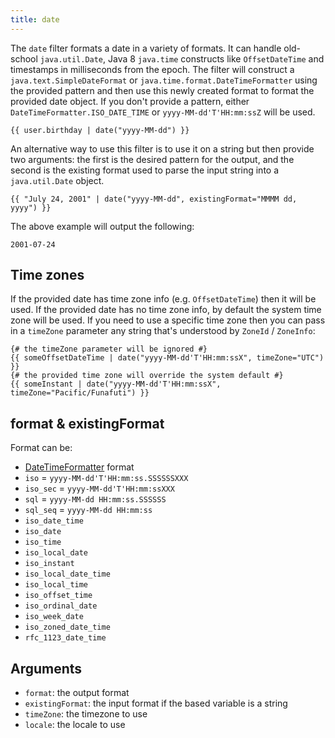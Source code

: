 ```yaml
---
title: date
---
```


The `date` filter formats a date in a variety of formats. It can handle old-school `java.util.Date`,
Java 8 `java.time` constructs like `OffsetDateTime` and timestamps in milliseconds from the epoch.
The filter will construct a `java.text.SimpleDateFormat` or `java.time.format.DateTimeFormatter` using the provided
pattern and then use this newly created format to format the provided date object. If you don't provide a pattern,
either `DateTimeFormatter.ISO_DATE_TIME` or `yyyy-MM-dd'T'HH:mm:ssZ` will be used.

```twig
{{ user.birthday | date("yyyy-MM-dd") }}
```

An alternative way to use this filter is to use it on a string but then provide two arguments:
the first is the desired pattern for the output, and the second is the existing format used to parse the
input string into a `java.util.Date` object.
```twig
{{ "July 24, 2001" | date("yyyy-MM-dd", existingFormat="MMMM dd, yyyy") }}
```
The above example will output the following:
```twig
2001-07-24
```

## Time zones

If the provided date has time zone info (e.g. `OffsetDateTime`) then it will be used. If the provided date has no
time zone info, by default the system time zone will be used. If you need to use a specific
time zone then you can pass in a `timeZone` parameter any string that's understood by `ZoneId` / `ZoneInfo`:
```twig
{# the timeZone parameter will be ignored #}
{{ someOffsetDateTime | date("yyyy-MM-dd'T'HH:mm:ssX", timeZone="UTC") }}
{# the provided time zone will override the system default #}
{{ someInstant | date("yyyy-MM-dd'T'HH:mm:ssX", timeZone="Pacific/Funafuti") }}
```

## format & existingFormat
Format can be:
- [DateTimeFormatter](https://docs.oracle.com/javase/8/docs/api/java/time/format/DateTimeFormatter.html) format
- `iso` = `yyyy-MM-dd'T'HH:mm:ss.SSSSSSXXX`
- `iso_sec` = `yyyy-MM-dd'T'HH:mm:ssXXX`
- `sql` = `yyyy-MM-dd HH:mm:ss.SSSSSS`
- `sql_seq` = `yyyy-MM-dd HH:mm:ss`
- `iso_date_time`
- `iso_date`
- `iso_time`
- `iso_local_date`
- `iso_instant`
- `iso_local_date_time`
- `iso_local_time`
- `iso_offset_time`
- `iso_ordinal_date`
- `iso_week_date`
- `iso_zoned_date_time`
- `rfc_1123_date_time`

## Arguments
- `format`: the output format
- `existingFormat`: the input format if the based variable is a string
- `timeZone`:  the timezone to use
- `locale`: the locale to use